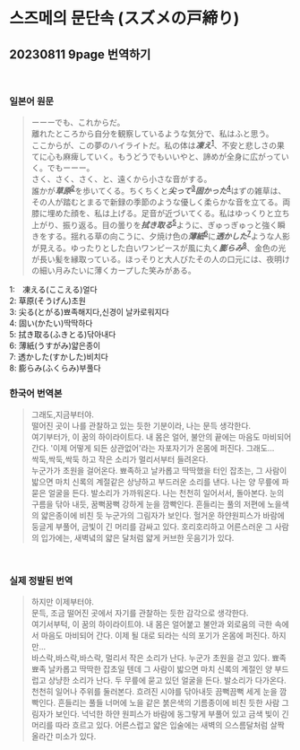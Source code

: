 # 스즈메의 문단속 (スズメの戸締り)
## 20230811 9page 번역하기


<br>

### 일본어 원문
> ーーーでも、これからだ。<br>
> 離れたところから自分を観察しているような気分で、私はふと思う。<br>
> ここからが、この夢のハイライトだ。私の体は***凍え***<sup>[1](#ft_1)</sup>、不安と悲しさの果てに心も麻痺していく。もうどうでもいいやと、諦めが全身に広がっていく。でもーーー。<br>
> さく、さく、さく、と、遠くから小さな音がする。<br>
> 誰かが***草原***<sup>[2](#ft_2)</sup>を歩いてくる。ちくちくと***尖って***<sup>[3](#ft_3)</sup>***固かった***<sup>[4](#ft_4)</sup>はずの雑草は、その人が踏むとまるで新録の季節のような優しく柔らかな音を立てる。両膝に埋めた顔を、私は上げる。足音が近づいてくる。私はゆっくりと立ち上がり、振り返る。目の曇りを***拭き取る***<sup>[5](#ft_5)</sup>ように、ぎゅっぎゅっと強く瞬きをする。揺れる草の向こうに、夕焼け色の***薄紙***<sup>[6](#ft_6)</sup>に***透かした***<sup>[7](#ft_7)</sup>ような人影が見える。ゆったりとした白いワンピースが風に丸く***膨らみ***<sup>[8](#ft_8)</sup>、金色の光が長い髪を縁取っている。ほっそりと大人びたその人の口元には、夜明けの細い月みたいに薄くカープした笑みがある。

<a name="ft_1">1</a>:　凍える(ここえる)얼다<br>
<a name="ft_2">2</a>: 草原(そうげん)초원<br>
<a name="ft_3">3</a>: 尖る(とがる)뾰족해지다,신경이 날카로워지다<br>
<a name="ft_4">4</a>: 固い(かたい)딱딱하다<br>
<a name="ft_5">5</a>: 拭き取る(ふきとる)닦아내다<br>
<a name="ft_6">6</a>: 薄紙(うすがみ)얇은종이<br>
<a name="ft_7">7</a>: 透かした(すかした)비치다<br>
<a name="ft_8">8</a>: 膨らみ(ふくらみ)부풀다<br>


 ### 한국어 번역본
> 그래도,지금부터야.<br>
> 떨어진 곳이 나를 관찰하고 있는 듯한 기분이라, 나는 문득 생각한다.<br>
> 여기부터가, 이 꿈의 하이라이트다. 내 몸은 얼어, 불안의 끝에는 마음도 마비되어 간다. '이제 어떻게 되든 상관없어'라는 자포자기가 온몸에 퍼진다. 그래도...<br>
> 싹둑,싹둑,싹둑 하고 작은 소리가 멀리서부터 들려온다.<br>
> 누군가가 초원을 걸어온다. 뾰족하고 날카롭고 딱딱했을 터인 잡초는, 그 사람이 밟으면 마치 신록의 계절같은 상냥하고 부드러운 소리를 낸다. 나는 양 무릎에 파묻은 얼굴을 든다. 발소리가 가까워온다. 나는 천천히 일어서서, 돌아본다. 눈의 구름을 닦아 내듯, 꿈뻑꿈뻑 강하게 눈을 깜빡인다. 흔들리는 풀의 저편에 노을색의 얇은종이에 비친 듯 누군가의 그림자가 보인다. 헐거운 하얀원피스가 바람에 둥글게 부풀어, 금빛이 긴 머리를 감싸고 있다. 호리호리하고 어른스러운 그 사람의 입가에는, 새벽녘의 얇은 달처럼 얇게 커브한 웃음기가 있다.
<br>

### 실제 정발된 번역
> 하지만 이제부터야.<br>
> 문득, 조금 떨어진 곳에서 자기를 관찰하는 듯한 감각으로 생각한다.<br>
> 여기서부턱, 이 꿈의 하이라이트야. 내 몸은 얼어붙고 불안과 외로움의 극한 속에서 마음도 마비되어 간다. 이제 될 대로 되라는 식의 포기가 온몸에 퍼진다. 하지만...<br>
> 바스락,바스락,바스락, 멀리서 작은 소리가 난다.
> 누군가 초원을 걷고 있다. 뾰족뾰족 날카롭고 딱딱한 잡초일 텐데 그 사람이 밟으면 마치 신록의 계절인 양 부드럽고 상냥한 소리가 난다. 두 무릎에 묻고 있던 얼굴을 든다. 발소리가 다가온다. 천천히 일어나 주위를 둘러본다. 흐려진 시야를 닦아내듯 끔뻑끔뻑 세게 눈을 깜빡인다. 흔들리는 풀들 너머에 노을 같은 붉은색의 기름종이에 비친 듯한 사람 그림자가 보인다. 넉넉한 하얀 원피스가 바람에 동그랗게 부풀어 있고 금색 빛이 긴 머리를 따라 흐르고 있다. 어른스럽고 얇은 입술에는 새벽의 으스름달처럼 살짝 올라간 미소가 있다.